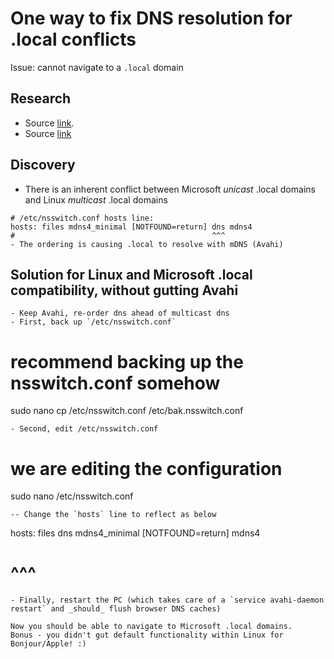 # One way to fix DNS resolution for .local conflicts
Issue: cannot navigate to a `.local` domain
## Research
- Source [link](http://www.lowlevelmanager.com/2011/09/fix-linux-dns-issues-with-local.html).
- Source [link](https://askubuntu.com/questions/414277/cant-resolve-windows-domains-in-local-network)

## Discovery
- There is an inherent conflict between Microsoft _unicast_ .local domains and Linux _multicast_ .local domains
```
# /etc/nsswitch.conf hosts line:
hosts: files mdns4_minimal [NOTFOUND=return] dns mdns4
#                                            ^^^
- The ordering is causing .local to resolve with mDNS (Avahi)
```
## Solution for Linux and Microsoft .local compatibility, without gutting Avahi
```
- Keep Avahi, re-order dns ahead of multicast dns
- First, back up `/etc/nsswitch.conf`
```
# recommend backing up the nsswitch.conf somehow
sudo nano cp /etc/nsswitch.conf /etc/bak.nsswitch.conf
```
- Second, edit /etc/nsswitch.conf
```
# we are editing the configuration
sudo nano /etc/nsswitch.conf
```
-- Change the `hosts` line to reflect as below
```
hosts:          files dns mdns4_minimal [NOTFOUND=return] mdns4
#                     ^^^
```
- Finally, restart the PC (which takes care of a `service avahi-daemon restart` and _should_ flush browser DNS caches)

Now you should be able to navigate to Microsoft .local domains.
Bonus - you didn't gut default functionality within Linux for Bonjour/Apple! :)

